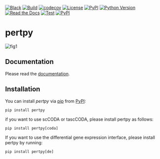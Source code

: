 [![Black](https://img.shields.io/badge/code%20style-black-000000.svg)](https://github.com/psf/black)
[![Build](https://github.com/scverse/pertpy/actions/workflows/build.yml/badge.svg)](https://github.com/scverse/pertpy/actions/workflows/build.yml)
[![codecov](https://codecov.io/gh/scverse/pertpy/graph/badge.svg?token=1dTpIPBShv)](https://codecov.io/gh/scverse/pertpy)
[![License](https://img.shields.io/github/license/scverse/pertpy)](https://opensource.org/licenses/Apache2.0)
[![PyPI](https://img.shields.io/pypi/v/pertpy.svg)](https://pypi.org/project/pertpy/)
[![Python Version](https://img.shields.io/pypi/pyversions/pertpy)](https://pypi.org/project/pertpy)
[![Read the Docs](https://img.shields.io/readthedocs/pertpy/latest.svg?label=Read%20the%20Docs)](https://pertpy.readthedocs.io/)
[![Test](https://github.com/scverse/pertpy/actions/workflows/test.yml/badge.svg)](https://github.com/scverse/pertpy/actions/workflows/test.yml)
[![PyPI](https://img.shields.io/badge/pre--commit-enabled-brightgreen?logo=pre-commit&logoColor=white)](https://github.com/pre-commit/pre-commit)

# pertpy

![fig1](https://github.com/user-attachments/assets/d2e32d69-b767-4be3-a938-77a9dce45d3f)

## Documentation

Please read the [documentation](https://pertpy.readthedocs.io/en/latest).

## Installation

You can install _pertpy_ via [pip] from [PyPI]:

```console
pip install pertpy
```

if you want to use scCODA or tascCODA, please install pertpy as follows:

```console
pip install pertpy[coda]
```

If you want to use the differential gene expression interface, please install pertpy by running:

```console
pip install pertpy[de]
```

[pip]: https://pip.pypa.io/
[pypi]: https://pypi.org/
[usage]: https://pertpy.readthedocs.io/en/latest/usage/usage.html

